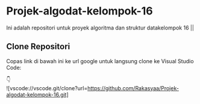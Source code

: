 # Projek-algodat-kelompok-16

Ini adalah repositori untuk proyek algoritma dan struktur datakelompok 16 || 

## Clone Repositori

Copas link di bawah ini ke url google untuk langsung clone ke Visual Studio Code:

👇  
![vscode://vscode.git/clone?url=https://github.com/Rakasyaa/Projek-algodat-kelompok-16.git]

